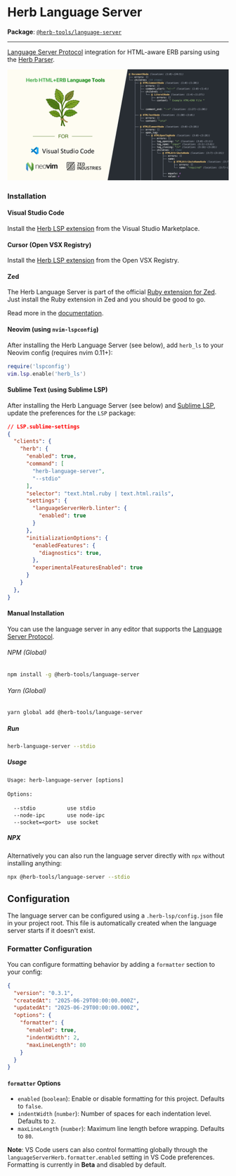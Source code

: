 # Herb Language Server

**Package**: [`@herb-tools/language-server`](https://www.npmjs.com/package/@herb-tools/language-server)

---

[Language Server Protocol](https://github.com/Microsoft/language-server-protocol) integration for HTML-aware ERB parsing using the [Herb Parser](/projects/parser).

![Herb Language Server in action](https://github.com/marcoroth/herb/raw/main/javascript/packages/language-server/assets/herb-lsp.png)

### Installation

#### Visual Studio Code

Install the [Herb LSP extension](https://marketplace.visualstudio.com/items?itemName=marcoroth.herb-lsp) from the Visual Studio Marketplace.

#### Cursor (Open VSX Registry)

Install the [Herb LSP extension](https://open-vsx.org/extension/marcoroth/herb-lsp) from the Open VSX Registry.

#### Zed

The Herb Language Server is part of the official [Ruby extension for Zed](https://github.com/zed-extensions/ruby). Just install the Ruby extension in Zed and you should be good to go.

Read more in the [documentation](https://zed.dev/docs/languages/ruby).

#### Neovim (using `nvim-lspconfig`)

After installing the Herb Language Server (see below), add `herb_ls` to your Neovim config (requires nvim 0.11+):

```lua
require('lspconfig')
vim.lsp.enable('herb_ls')
```

#### Sublime Text (using Sublime LSP)

After installing the Herb Language Server (see below) and [Sublime LSP](http://lsp.sublimetext.io), update the preferences for the `LSP` package:

```json
// LSP.sublime-settings
{
  "clients": {
    "herb": {
      "enabled": true,
      "command": [
        "herb-language-server",
        "--stdio"
      ],
      "selector": "text.html.ruby | text.html.rails",
      "settings": {
        "languageServerHerb.linter": {
          "enabled": true
        }
      },
      "initializationOptions": {
        "enabledFeatures": {
          "diagnostics": true,
        },
        "experimentalFeaturesEnabled": true
      }
    }
  },
}
```

#### Manual Installation

You can use the language server in any editor that supports the [Language Server Protocol](https://microsoft.github.io/language-server-protocol/).

###### NPM (Global)

```bash
npm install -g @herb-tools/language-server
```

###### Yarn (Global)

```bash
yarn global add @herb-tools/language-server
```

##### Run

```bash
herb-language-server --stdio
```

##### Usage

```
Usage: herb-language-server [options]

Options:

  --stdio          use stdio
  --node-ipc       use node-ipc
  --socket=<port>  use socket
```

##### NPX

Alternatively you can also run the language server directly with `npx` without installing anything:

```bash
npx @herb-tools/language-server --stdio
```

## Configuration

The language server can be configured using a `.herb-lsp/config.json` file in your project root. This file is automatically created when the language server starts if it doesn't exist.

### Formatter Configuration

You can configure formatting behavior by adding a `formatter` section to your config:

```json
{
  "version": "0.3.1",
  "createdAt": "2025-06-29T00:00:00.000Z",
  "updatedAt": "2025-06-29T00:00:00.000Z",
  "options": {
    "formatter": {
      "enabled": true,
      "indentWidth": 2,
      "maxLineLength": 80
    }
  }
}
```

#### `formatter` Options

- `enabled` (`boolean`): Enable or disable formatting for this project. Defaults to `false`.
- `indentWidth` (`number`): Number of spaces for each indentation level. Defaults to `2`.
- `maxLineLength` (`number`): Maximum line length before wrapping. Defaults to `80`.

**Note**: VS Code users can also control formatting globally through the `languageServerHerb.formatter.enabled` setting in VS Code preferences. Formatting is currently in **Beta** and disabled by default.
